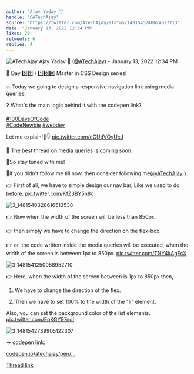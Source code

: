 ```yaml
---
author: "Ajay Yadav 🎯"
handle: "@ATechAjay"
source: "https://twitter.com/ATechAjay/status/1481545240624627713"
date: "January 13, 2022 12:34 PM"
likes: 20
retweets: 6
replies: 4
---
```

![ATechAjay](https://pbs.twimg.com/profile_images/1485567675111981057/mLsrcZdB_normal.jpg)
Ajay Yadav 🎯 ([@ATechAjay](https://twitter.com/ATechAjay)) - January 13, 2022 12:34 PM

💚 Day 5️⃣7️⃣ / 1️⃣0️⃣0️⃣ Master in CSS Design series!

💥 Today we going to design a responsive navigation link using media queries.

❓ What's the main logic behind it with the codepen link?

[#100DaysOfCode](https://twitter.com/hashtag/100DaysOfCode)  
[#CodeNewbie](https://twitter.com/hashtag/CodeNewbie)  [#webdev](https://twitter.com/hashtag/webdev) 

Let me explain!🧵👇 [pic.twitter.com/eCUdVOyUcJ](https://twitter.com/ATechAjay/status/1481545240624627713/video/1)

🔔 The best thread on media queries is coming soon.

💚So stay tuned with me!

📌if you didn't follow me till now, then consider following me{[@ATechAjay](https://twitter.com/ATechAjay) }.

👉 First of all, we have to simple design our nav bar, Like we used to do before. [pic.twitter.com/KfZ3BY5n8c](https://twitter.com/ATechAjay/status/1481545252578394114/photo/1)

![3_1481540328616513538](https://pbs.twimg.com/media/FI99FE-aUAIm_zT.jpg)

👉 Now when the width of the screen will be less than 850px, 

👉 then simply we have to change the direction on the flex-box.

👉 or, the code written inside the media queries will be executed, when the width of the screen is between 1px to 850px. [pic.twitter.com/TNY4kAgFcX](https://twitter.com/ATechAjay/status/1481545259394174978/photo/1)

![3_1481541250058952710](https://pbs.twimg.com/media/FI996tnaIAYtZfc.jpg)

👉 Here, when the width of the screen between is 1px to 850px then,

1. We have to change the direction of the flex.

2. Then we have to set 100% to the width of the "li" element.

Also, you can set the background color of the list elements. [pic.twitter.com/EqKGY97ndI](https://twitter.com/ATechAjay/status/1481545267610779651/photo/1)

![3_1481542739905122307](https://pbs.twimg.com/media/FI9_RbuakAMsChd.jpg)

→ codepen link:

[codepen.io/atechajay/pen/…](https://codepen.io/atechajay/pen/ExwGxjv?editors=1000)

[Thread link](https://twitter.com/ATechAjay/status/1481545240624627713)